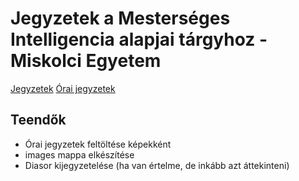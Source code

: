 # Jegyzetek a Mesterséges Intelligencia alapjai tárgyhoz - Miskolci Egyetem

[Jegyzetek](notes.md)
[Órai jegyzetek](classnotes.md)

## Teendők

* Órai jegyzetek feltöltése képekként
* images mappa elkészítése
* Diasor kijegyzetelése (ha van értelme, de inkább azt áttekinteni)
